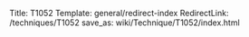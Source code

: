 Title: T1052
Template: general/redirect-index
RedirectLink: /techniques/T1052
save_as: wiki/Technique/T1052/index.html